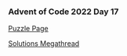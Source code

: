 ### Advent of Code 2022 Day 17

[Puzzle Page](https://adventofcode.com/2022/day/17)

[Solutions Megathread](https://www.reddit.com/r/adventofcode/comments/znykq2/2022_day_17_solutions/)
